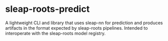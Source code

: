# sleap-roots-predict
A lightweight CLI and library that uses sleap-nn for prediction and produces artifacts in the format expected by sleap-roots pipelines. Intended to interoperate with the sleap-roots model registry.
